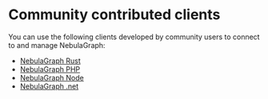 # Community contributed clients

You can use the following clients developed by community users to connect to and manage NebulaGraph:

- [NebulaGraph Rust](https://github.com/vesoft-inc/nebula-rust)
- [NebulaGraph PHP](https://github.com/nebula-contrib/nebula-php) 
- [NebulaGraph Node](https://github.com/nebula-contrib/nebula-node)
- [NebulaGraph .net](https://github.com/nebula-contrib/nebula-net)

